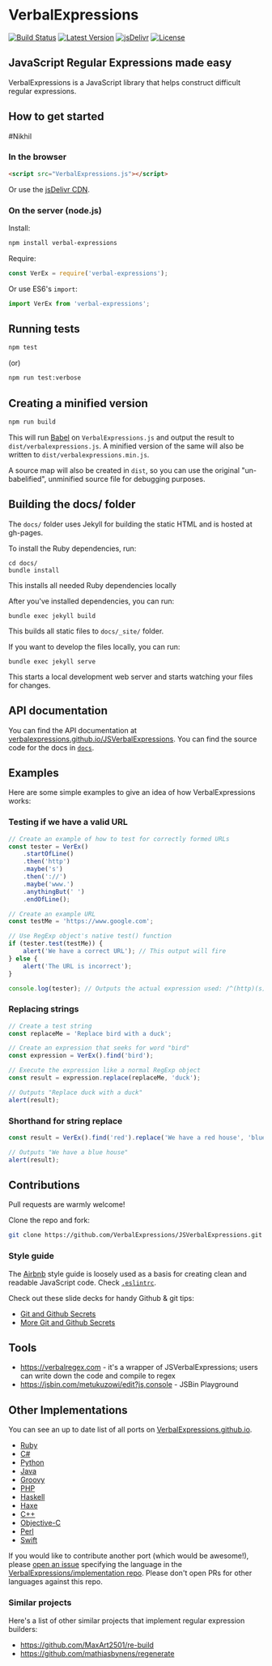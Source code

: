 # VerbalExpressions

[![Build Status](https://travis-ci.org/VerbalExpressions/JSVerbalExpressions.svg)](https://travis-ci.org/VerbalExpressions/JSVerbalExpressions)
[![Latest Version](https://img.shields.io/npm/v/verbal-expressions.svg)](https://www.npmjs.com/package/verbal-expressions)
[![jsDelivr](https://img.shields.io/badge/dynamic/json.svg?label=jsDelivr&url=https%3A%2F%2Fdata.jsdelivr.com%2Fv1%2Fpackage%2Fnpm%2Fverbal-expressions&query=%24..tags.latest&colorB=blue&prefix=v)](https://www.jsdelivr.com/package/npm/verbal-expressions)
[![License](https://img.shields.io/github/license/VerbalExpressions/JSVerbalExpressions.svg)](LICENSE)

## JavaScript Regular Expressions made easy

VerbalExpressions is a JavaScript library that helps construct difficult regular expressions.

## How to get started
#Nikhil
### In the browser

```html
<script src="VerbalExpressions.js"></script>
```

Or use the [jsDelivr CDN](https://www.jsdelivr.com/package/npm/verbal-expressions).

### On the server (node.js)

Install:

```sh
npm install verbal-expressions
```

Require:

```js
const VerEx = require('verbal-expressions');
```

Or use ES6's `import`:

```js
import VerEx from 'verbal-expressions';
```

## Running tests

```sh
npm test
```

(or)

```sh
npm run test:verbose
```

## Creating a minified version

```sh
npm run build
```

This will run [Babel](https://babeljs.io) on `VerbalExpressions.js` and output the result to `dist/verbalexpressions.js`. A minified version of the same will also be written to `dist/verbalexpressions.min.js`.

A source map will also be created in `dist`, so you can use the original "un-babelified", unminified source file for debugging purposes.

## Building the docs/ folder

The `docs/` folder uses Jekyll for building the static HTML and is hosted at
gh-pages.

To install the Ruby dependencies, run:

```
cd docs/
bundle install
```

This installs all needed Ruby dependencies locally

After you've installed dependencies, you can run:

```
bundle exec jekyll build
```

This builds all static files to `docs/_site/` folder.

If you want to develop the files locally, you can run:

```
bundle exec jekyll serve
```

This starts a local development web server and starts watching your files for
changes.

## API documentation

You can find the API documentation at [verbalexpressions.github.io/JSVerbalExpressions](https://verbalexpressions.github.io/JSVerbalExpressions). You can find the source code for the docs in [`docs`](docs/).

## Examples

Here are some simple examples to give an idea of how VerbalExpressions works:

### Testing if we have a valid URL

```js
// Create an example of how to test for correctly formed URLs
const tester = VerEx()
    .startOfLine()
    .then('http')
    .maybe('s')
    .then('://')
    .maybe('www.')
    .anythingBut(' ')
    .endOfLine();

// Create an example URL
const testMe = 'https://www.google.com';

// Use RegExp object's native test() function
if (tester.test(testMe)) {
    alert('We have a correct URL'); // This output will fire
} else {
    alert('The URL is incorrect');
}

console.log(tester); // Outputs the actual expression used: /^(http)(s)?(\:\/\/)(www\.)?([^\ ]*)$/
```

### Replacing strings

```js
// Create a test string
const replaceMe = 'Replace bird with a duck';

// Create an expression that seeks for word "bird"
const expression = VerEx().find('bird');

// Execute the expression like a normal RegExp object
const result = expression.replace(replaceMe, 'duck');

// Outputs "Replace duck with a duck"
alert(result);
```

### Shorthand for string replace

```js
const result = VerEx().find('red').replace('We have a red house', 'blue');

// Outputs "We have a blue house"
alert(result);
```

## Contributions

Pull requests are warmly welcome!

Clone the repo and fork:

```sh
git clone https://github.com/VerbalExpressions/JSVerbalExpressions.git
```

### Style guide

The [Airbnb](https://github.com/airbnb/javascript) style guide is loosely used as a basis for creating clean and readable JavaScript code. Check [`.eslintrc`](.eslintrc).

Check out these slide decks for handy Github & git tips:

- [Git and Github Secrets](https://zachholman.com/talk/git-github-secrets/)
- [More Git and Github Secrets](https://zachholman.com/talk/more-git-and-github-secrets/)

## Tools

- <https://verbalregex.com> - it's a wrapper of JSVerbalExpressions; users can write down the code and compile to regex
- <https://jsbin.com/metukuzowi/edit?js,console> - JSBin Playground

## Other Implementations

You can see an up to date list of all ports on [VerbalExpressions.github.io](https://VerbalExpressions.github.io).

- [Ruby](https://github.com/ryan-endacott/verbal_expressions)
- [C#](https://github.com/VerbalExpressions/CSharpVerbalExpressions)
- [Python](https://github.com/VerbalExpressions/PythonVerbalExpressions)
- [Java](https://github.com/VerbalExpressions/JavaVerbalExpressions)
- [Groovy](https://github.com/VerbalExpressions/GroovyVerbalExpressions)
- [PHP](https://github.com/VerbalExpressions/PHPVerbalExpressions)
- [Haskell](https://github.com/VerbalExpressions/HaskellVerbalExpressions)
- [Haxe](https://github.com/VerbalExpressions/HaxeVerbalExpressions)
- [C++](https://github.com/VerbalExpressions/CppVerbalExpressions)
- [Objective-C](https://github.com/VerbalExpressions/ObjectiveCVerbalExpressions)
- [Perl](https://github.com/VerbalExpressions/PerlVerbalExpressions)
- [Swift](https://github.com/VerbalExpressions/SwiftVerbalExpressions)

If you would like to contribute another port (which would be awesome!), please [open an issue](https://github.com/VerbalExpressions/implementation/issues/new) specifying the language in the [VerbalExpressions/implementation repo](https://github.com/VerbalExpressions/implementation/issues). Please don't open PRs for other languages against this repo.

### Similar projects

Here's a list of other similar projects that implement regular expression
builders:

- https://github.com/MaxArt2501/re-build
- https://github.com/mathiasbynens/regenerate
